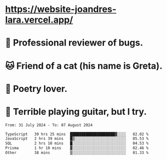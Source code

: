 # https://website-joandres-lara.vercel.app/
# 🐛 Professional reviewer of bugs.
# 🐱 Friend of a cat (his name is Greta).
# 📜 Poetry lover.
# 🎸 Terrible playing guitar, but I try.

<!--START_SECTION:waka-->

```txt
From: 31 July 2024 - To: 07 August 2024

TypeScript   39 hrs 25 mins  ████████████████████▓░░░░   82.02 %
JavaScript   2 hrs 39 mins   █▒░░░░░░░░░░░░░░░░░░░░░░░   05.53 %
SQL          2 hrs 10 mins   █░░░░░░░░░░░░░░░░░░░░░░░░   04.53 %
Prisma       1 hr 10 mins    ▓░░░░░░░░░░░░░░░░░░░░░░░░   02.46 %
Other        38 mins         ▒░░░░░░░░░░░░░░░░░░░░░░░░   01.33 %
```

<!--END_SECTION:waka-->
